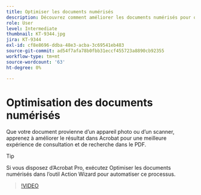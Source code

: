 ```yaml
---
title: Optimiser les documents numérisés
description: Découvrez comment améliorer les documents numérisés pour optimiser l’expérience de recherche et d’affichage des PDF
role: User
level: Intermediate
thumbnail: KT-9344.jpg
jira: KT-9344
exl-id: cf8e8696-ddba-48e3-acba-3c69541eb483
source-git-commit: ad54f7afa78b0fbb31eccf455723a8890cb92355
workflow-type: tm+mt
source-wordcount: '63'
ht-degree: 0%

---
```


# Optimisation des documents numérisés

Que votre document provienne d’un appareil photo ou d’un scanner, apprenez à améliorer le résultat dans Acrobat pour une meilleure expérience de consultation et de recherche dans le PDF.

>[!TIP]
>
>Si vous disposez d’Acrobat Pro, exécutez Optimiser les documents numérisés dans l’outil Action Wizard pour automatiser ce processus.

>[!VIDEO](https://video.tv.adobe.com/v/340823?quality=12&learn=on&hidetitle=true)
